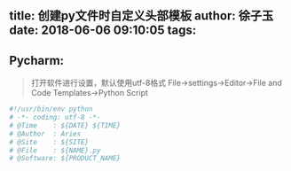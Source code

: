 title: 创建py文件时自定义头部模板
author: 徐子玉
date: 2018-06-06 09:10:05
tags:
---
## Pycharm:
> 打开软件进行设置，默认使用utf-8格式
> File->settings->Editor->File and Code Templates->Python Script
```python
#!/usr/bin/env python
# -*- coding: utf-8 -*-
# @Time    : ${DATE} ${TIME}
# @Author  : Aries
# @Site    : ${SITE}
# @File    : ${NAME}.py
# @Software: ${PRODUCT_NAME}
```